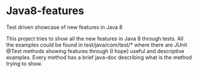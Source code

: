 # Java8-features
Test driven showcase of new features in Java 8

This project tries to show all the new features in Java 8 through tests. All the examples could be found in
test/java/com/test/* where there are JUnit @Test methods showing features through (I hope) useful and descriptive examples.
Every method has a brief java-doc describing what is the method trying to show.